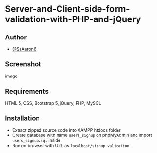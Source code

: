 # Server-and-Client-side-form-validation-with-PHP-and-jQuery

## Author
- [@SaAaron6](https://twitter.com/SaAaron6)

## Screenshot
[image](https://i.ibb.co/Sc7vwWV/Screenshot-5.png)

## Requirements
HTML 5, CSS, Bootstrap 5, jQuery, PHP, MySQL

## Installation
- Extract zipped source code into XAMPP htdocs folder
- Create database with name `users_signup` on phpMyAdmin and import `users_signup.sql` inside
- Run on browser with URL as `localhost/signup_validation`
